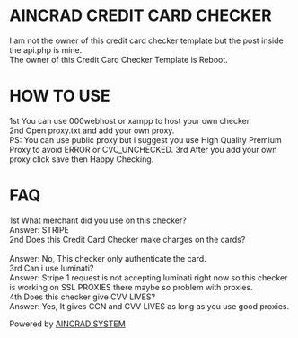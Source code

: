 # AINCRAD CREDIT CARD CHECKER
I am not the owner of this credit card checker template but the post inside the api.php is mine.<br>
The owner of this Credit Card Checker Template is Reboot.

# HOW TO USE
1st You can use 000webhost or xampp to host your own checker.<br>
2nd Open proxy.txt and add your own proxy.</br>
PS: You can use public proxy but i suggest you use High Quality Premium Proxy to avoid ERROR or CVC_UNCHECKED. 
3rd After you add your own proxy click save then Happy Checking.

# FAQ
1st What merchant did you use on this checker?<br>
Answer: STRIPE<br>
2nd Does this Credit Card Checker make charges on the cards?<br><br>
Answer: No, This checker only authenticate the card.<br>
3rd Can i use luminati?<br>
Answer: Stripe 1 request is not accepting luminati right now so this checker is working on SSL PROXIES there maybe so problem with proxies.<br>
4th Does this checker give CVV LIVES?<br>
Answer: Yes, It gives CCN and CVV LIVES as long as you use good proxies.<br>

Powered by [AINCRAD SYSTEM](https://www.messenger.com/t/2934773826651727)
